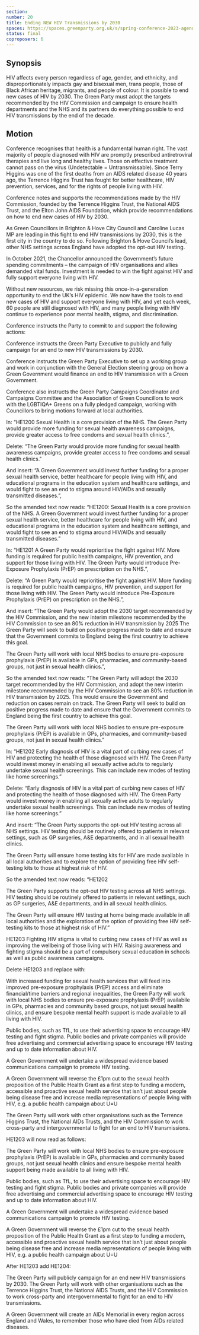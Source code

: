 ```yaml
---
section:
number: 20
title: Ending NEW HIV Transmissions by 2030
spaces: https://spaces.greenparty.org.uk/s/spring-conference-2023-agenda-forum/?contentId=119664
status: final
coproposers: 6
---
```

## Synopsis
HIV affects every person regardless of age, gender, and ethnicity, and disproportionately impacts gay and bisexual men, trans people, those of Black African heritage, migrants, and people of colour. It is possible to end new cases of HIV by 2030. The Green Party must adopt the targets recommended by the HIV Commission and campaign to ensure health departments and the NHS and its partners do everything possible to end HIV transmissions by the end of the decade.

## Motion
Conference recognises that health is a fundamental human right. The vast majority of people diagnosed with HIV are promptly prescribed antiretroviral therapies and live long and healthy lives. Those on effective treatment cannot pass on the virus (Undetectable = Untransmissable). Since Terry Higgins was one of the first deaths from an AIDS related disease 40 years ago, the Terrence Higgins Trust has fought for better healthcare, HIV prevention, services, and for the rights of people living with HIV.

Conference notes and supports the recommendations made by the HIV Commission, founded by the Terrence Higgins Trust, the National AIDS Trust, and the Elton John AIDS Foundation, which provide recommendations on how to end new cases of HIV by 2030.

As Green Councillors in Brighton & Hove City Council and Caroline Lucas MP are leading in this fight to end HIV transmissions by 2030, this is the first city in the country to do so. Following Brighton & Hove Council’s lead, other NHS settings across England have adopted the opt-out HIV testing.

In October 2021, the Chancellor announced the Government’s future spending commitments – the campaign of HIV organisations and allies demanded vital funds. Investment is needed to win the fight against HIV and fully support everyone living with HIV.

Without new resources, we risk missing this once-in-a-generation opportunity to end the UK’s HIV epidemic. We now have the tools to end new cases of HIV and support everyone living with HIV, and yet each week, 60 people are still diagnosed with HIV, and many people living with HIV continue to experience poor mental health, stigma, and discrimination.

Conference instructs the Party to commit to and support the following actions:

Conference instructs the Green Party Executive to publicly and fully campaign for an end to new HIV transmissions by 2030.

Conference instructs the Green Party Executive to set up a working group and work in conjunction with the General Election steering group on how a Green Government would finance an end to HIV transmission with a Green Government.

Conference also instructs the Green Party Campaigns Coordinator and Campaigns Committee and the Association of Green Councillors to work with the LGBTIQA+ Greens on a fully pledged campaign, working with Councillors to bring motions forward at local authorities.

In: “HE1200 Sexual Health is a core provision of the NHS. The Green Party would provide more funding for sexual health awareness campaigns, provide greater access to free condoms and sexual health clinics.”,

Delete: “The Green Party would provide more funding for sexual health awareness campaigns, provide greater access to free condoms and sexual health clinics."

And insert: “A Green Government would invest further funding for a proper sexual health service, better healthcare for people living with HIV, and educational programs in the education system and healthcare settings, and would fight to see an end to stigma around HIV/AIDs and sexually transmitted diseases.”,

So the amended text now reads: “HE1200: Sexual Health is a core provision of the NHS. A Green Government would invest further funding for a proper sexual health service, better healthcare for people living with HIV, and educational programs in the education system and healthcare settings, and would fight to see an end to stigma around HIV/AIDs and sexually transmitted diseases.”

In: “HE1201 A Green Party would reprioritise the fight against HIV. More funding is required for public health campaigns, HIV prevention, and support for those living with HIV. The Green Party would introduce Pre-Exposure Prophylaxis (PrEP) on prescription on the NHS.”,

Delete: “A Green Party would reprioritise the fight against HIV. More funding is required for public health campaigns, HIV prevention, and support for those living with HIV. The Green Party would introduce Pre-Exposure Prophylaxis (PrEP) on prescription on the NHS.”,

And insert: “The Green Party would adopt the 2030 target recommended by the HIV Commission, and the new interim milestone recommended by the HIV Commission to see an 80% reduction in HIV transmission by 2025 The Green Party will seek to build on positive progress made to date and ensure that the Government commits to England being the first country to achieve this goal.

The Green Party will work with local NHS bodies to ensure pre-exposure prophylaxis (PrEP) is available in GPs, pharmacies, and community-based groups, not just in sexual health clinics.”,

So the amended text now reads: “The Green Party will adopt the 2030 target recommended by the HIV Commission, and adopt the new interim milestone recommended by the HIV Commission to see an 80% reduction in HIV transmission by 2025. This would ensure the Government and reduction on cases remain on track. The Green Party will seek to build on positive progress made to date and ensure that the Government commits to England being the first country to achieve this goal.

The Green Party will work with local NHS bodies to ensure pre-exposure prophylaxis (PrEP) is available in GPs, pharmacies, and community-based groups, not just in sexual health clinics.”

In: “HE1202 Early diagnosis of HIV is a vital part of curbing new cases of HIV and protecting the health of those diagnosed with HIV. The Green Party would invest money in enabling all sexually active adults to regularly undertake sexual health screenings. This can include new modes of testing like home screenings.”

Delete: “Early diagnosis of HIV is a vital part of curbing new cases of HIV and protecting the health of those diagnosed with HIV. The Green Party would invest money in enabling all sexually active adults to regularly undertake sexual health screenings. This can include new modes of testing like home screenings.”

And insert: “The Green Party supports the opt-out HIV testing across all NHS settings. HIV testing should be routinely offered to patients in relevant settings, such as GP surgeries, A&E departments, and in all sexual health clinics.

The Green Party will ensure home testing kits for HIV are made available in all local authorities and to explore the option of providing free HIV self-testing kits to those at highest risk of HIV.

So the amended text now reads: “HE1202

The Green Party supports the opt-out HIV testing across all NHS settings. HIV testing should be routinely offered to patients in relevant settings, such as GP surgeries, A&E departments, and in all sexual health clinics.

The Green Party will ensure HIV testing at home being made available in all local authorities and the exploration of the option of providing free HIV self-testing kits to those at highest risk of HIV.”

HE1203 Fighting HIV stigma is vital to curbing new cases of HIV as well as improving the wellbeing of those living with HIV. Raising awareness and fighting stigma should be a part of compulsory sexual education in schools as well as public awareness campaigns.

Delete HE1203 and replace with:

With increased funding for sexual health services that will feed into improved pre-exposure prophylaxis (PrEP) access and eliminate financial/time barriers and regional inequalities, the Green Party will work with local NHS bodies to ensure pre-exposure prophylaxis (PrEP) availabile in GPs, pharmacies and community based groups, not just sexual health clinics, and ensure bespoke mental health support is made available to all living with HIV.

Public bodies, such as TfL, to use their advertising space to encourage HIV testing and fight stigma. Public bodies and private companies will provide free advertising and commercial advertising space to encourage HIV testing and up to date information about HIV.

A Green Government will undertake a widespread evidence based communications campaign to promote HIV testing.

A Green Government will reverse the £1pm cut to the sexual health proposition of the Public Health Grant as a first step to funding a modern, accessible and proactive sexual health service that isn’t just about people being disease free and increase media representations of people living with HIV, e.g. a public health campaign about U=U

The Green Party will work with other organisations such as the Terrence Higgins Trust, the National AIDs Trusts, and the HIV Commission to work cross-party and intergovernmental to fight for an end to HIV transmissions.

HE1203 will now read as follows:

The Green Party will work with local NHS bodies to ensure pre-exposure prophylaxis (PrEP) is available in GPs, pharmacies and community based groups, not just sexual health clinics and ensure bespoke mental health support being made available to all living with HIV.

Public bodies, such as TfL, to use their advertising space to encourage HIV testing and fight stigma. Public bodies and private companies will provide free advertising and commercial advertising space to encourage HIV testing and up to date information about HIV.

A Green Government will undertake a widespread evidence based communications campaign to promote HIV testing.

A Green Government will reverse the £1pm cut to the sexual health proposition of the Public Health Grant as a first step to funding a modern, accessible and proactive sexual health service that isn’t just about people being disease free and increase media representations of people living with HIV, e.g. a public health campaign about U=U

After HE1203 add HE1204:

The Green Party will publicly campaign for an end new HIV transmissions by 2030. The Green Party will work with other organisations such as the Terrence Higgins Trust, the National AIDS Trusts, and the HIV Commission to work cross-party and intergovernmental to fight for an end to HIV transmissions.

A Green Government will create an AIDs Memorial in every region across England and Wales, to remember those who have died from AIDs related diseases.

